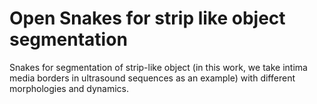 # Open Snakes for strip like object segmentation
Snakes for segmentation of strip-like object (in this work, we take intima media borders in ultrasound sequences as an example) with different morphologies and dynamics.

